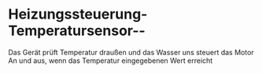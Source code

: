 # Heizungssteuerung-Temperatursensor--
Das Gerät prüft Temperatur draußen und das Wasser uns steuert das Motor An und aus, wenn das Temperatur eingegebenen Wert erreicht
